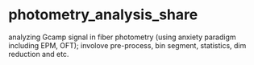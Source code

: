 # photometry_analysis_share
analyzing Gcamp signal in fiber photometry (using anxiety paradigm including EPM, OFT); involove pre-process, bin segment, statistics, dim reduction and etc.
